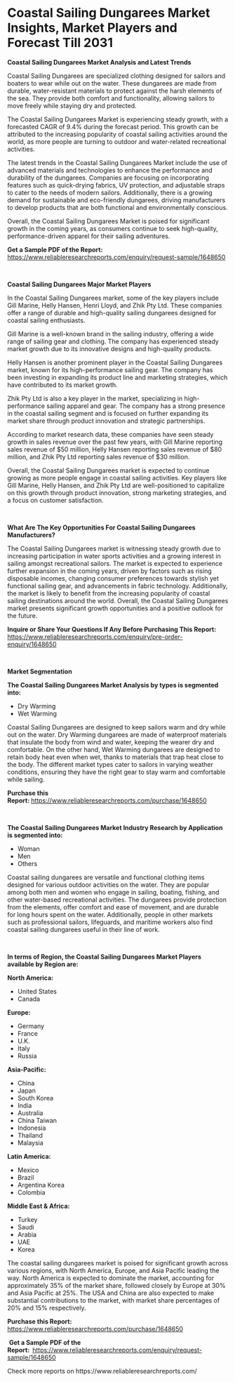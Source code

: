 <p><h1>Coastal Sailing Dungarees Market Insights, Market Players and Forecast Till 2031</h1></p><p><strong>Coastal Sailing Dungarees Market Analysis and Latest Trends</strong></p>
<p><p>Coastal Sailing Dungarees are specialized clothing designed for sailors and boaters to wear while out on the water. These dungarees are made from durable, water-resistant materials to protect against the harsh elements of the sea. They provide both comfort and functionality, allowing sailors to move freely while staying dry and protected. </p><p>The Coastal Sailing Dungarees Market is experiencing steady growth, with a forecasted CAGR of 9.4% during the forecast period. This growth can be attributed to the increasing popularity of coastal sailing activities around the world, as more people are turning to outdoor and water-related recreational activities. </p><p>The latest trends in the Coastal Sailing Dungarees Market include the use of advanced materials and technologies to enhance the performance and durability of the dungarees. Companies are focusing on incorporating features such as quick-drying fabrics, UV protection, and adjustable straps to cater to the needs of modern sailors. Additionally, there is a growing demand for sustainable and eco-friendly dungarees, driving manufacturers to develop products that are both functional and environmentally conscious. </p><p>Overall, the Coastal Sailing Dungarees Market is poised for significant growth in the coming years, as consumers continue to seek high-quality, performance-driven apparel for their sailing adventures.</p></p>
<p><strong>Get a Sample PDF of the Report:&nbsp;</strong> <a href="https://www.reliableresearchreports.com/enquiry/request-sample/1648650">https://www.reliableresearchreports.com/enquiry/request-sample/1648650</a></p>
<p>&nbsp;</p>
<p><strong>Coastal Sailing Dungarees Major Market Players</strong></p>
<p><p>In the Coastal Sailing Dungarees market, some of the key players include Gill Marine, Helly Hansen, Henri Lloyd, and Zhik Pty Ltd. These companies offer a range of durable and high-quality sailing dungarees designed for coastal sailing enthusiasts.</p><p>Gill Marine is a well-known brand in the sailing industry, offering a wide range of sailing gear and clothing. The company has experienced steady market growth due to its innovative designs and high-quality products.</p><p>Helly Hansen is another prominent player in the Coastal Sailing Dungarees market, known for its high-performance sailing gear. The company has been investing in expanding its product line and marketing strategies, which have contributed to its market growth.</p><p>Zhik Pty Ltd is also a key player in the market, specializing in high-performance sailing apparel and gear. The company has a strong presence in the coastal sailing segment and is focused on further expanding its market share through product innovation and strategic partnerships.</p><p>According to market research data, these companies have seen steady growth in sales revenue over the past few years, with Gill Marine reporting sales revenue of $50 million, Helly Hansen reporting sales revenue of $80 million, and Zhik Pty Ltd reporting sales revenue of $30 million.</p><p>Overall, the Coastal Sailing Dungarees market is expected to continue growing as more people engage in coastal sailing activities. Key players like Gill Marine, Helly Hansen, and Zhik Pty Ltd are well-positioned to capitalize on this growth through product innovation, strong marketing strategies, and a focus on customer satisfaction.</p></p>
<p>&nbsp;</p>
<p><strong>What Are The Key Opportunities For Coastal Sailing Dungarees Manufacturers?</strong></p>
<p><p>The Coastal Sailing Dungarees market is witnessing steady growth due to increasing participation in water sports activities and a growing interest in sailing amongst recreational sailors. The market is expected to experience further expansion in the coming years, driven by factors such as rising disposable incomes, changing consumer preferences towards stylish yet functional sailing gear, and advancements in fabric technology. Additionally, the market is likely to benefit from the increasing popularity of coastal sailing destinations around the world. Overall, the Coastal Sailing Dungarees market presents significant growth opportunities and a positive outlook for the future.</p></p>
<p><strong>Inquire or Share Your Questions If Any Before Purchasing This Report:</strong> <a href="https://www.reliableresearchreports.com/enquiry/pre-order-enquiry/1648650">https://www.reliableresearchreports.com/enquiry/pre-order-enquiry/1648650</a></p>
<p>&nbsp;</p>
<p><strong>Market Segmentation</strong></p>
<p><strong>The Coastal Sailing Dungarees Market Analysis by types is segmented into:</strong></p>
<p><ul><li>Dry Warming</li><li>Wet Warming</li></ul></p>
<p><p>Coastal Sailing Dungarees are designed to keep sailors warm and dry while out on the water. Dry Warming dungarees are made of waterproof materials that insulate the body from wind and water, keeping the wearer dry and comfortable. On the other hand, Wet Warming dungarees are designed to retain body heat even when wet, thanks to materials that trap heat close to the body. The different market types cater to sailors in varying weather conditions, ensuring they have the right gear to stay warm and comfortable while sailing.</p></p>
<p><strong>Purchase this Report:&nbsp;</strong><a href="https://www.reliableresearchreports.com/purchase/1648650">https://www.reliableresearchreports.com/purchase/1648650</a></p>
<p>&nbsp;</p>
<p><strong>The Coastal Sailing Dungarees Market Industry Research by Application is segmented into:</strong></p>
<p><ul><li>Woman</li><li>Men</li><li>Others</li></ul></p>
<p><p>Coastal sailing dungarees are versatile and functional clothing items designed for various outdoor activities on the water. They are popular among both men and women who engage in sailing, boating, fishing, and other water-based recreational activities. The dungarees provide protection from the elements, offer comfort and ease of movement, and are durable for long hours spent on the water. Additionally, people in other markets such as professional sailors, lifeguards, and maritime workers also find coastal sailing dungarees useful in their line of work.</p></p>
<p>&nbsp;</p>
<p><strong>In terms of Region, the Coastal Sailing Dungarees Market Players available by Region are:</strong></p>
<p>
    <p> <strong> North America: </strong>
        <ul>
            <li>United States</li>
            <li>Canada</li>
        </ul>
        </p> 
    <p> <strong> Europe: </strong>
        <ul>
            <li>Germany</li>
            <li>France</li>
            <li>U.K.</li>
            <li>Italy</li>
            <li>Russia</li>
        </ul>
        </p> 
    <p> <strong> Asia-Pacific: </strong>
        <ul>
            <li>China</li>
            <li>Japan</li>
            <li>South Korea</li>
            <li>India</li>
            <li>Australia</li>
            <li>China Taiwan</li>
            <li>Indonesia</li>
            <li>Thailand</li>
            <li>Malaysia</li>
        </ul>
        </p> 
    <p> <strong> Latin America: </strong>
        <ul>
            <li>Mexico</li>
            <li>Brazil</li>
            <li>Argentina Korea</li>
            <li>Colombia</li>
        </ul>
        </p> 
    <p> <strong> Middle East & Africa: </strong>
        <ul>
            <li>Turkey</li>
            <li>Saudi</li>
            <li>Arabia</li>
            <li>UAE</li>
            <li>Korea</li>
        </ul>
    </p>
    </p>
<p><p>The coastal sailing dungarees market is poised for significant growth across various regions, with North America, Europe, and Asia Pacific leading the way. North America is expected to dominate the market, accounting for approximately 35% of the market share, followed closely by Europe at 30% and Asia Pacific at 25%. The USA and China are also expected to make substantial contributions to the market, with market share percentages of 20% and 15% respectively.</p></p>
<p><strong>Purchase this Report: </strong><a href="https://www.reliableresearchreports.com/purchase/1648650">https://www.reliableresearchreports.com/purchase/1648650</a></p>
<p>&nbsp;<strong>Get a Sample PDF of the Report:&nbsp;&nbsp;</strong><a href="https://www.reliableresearchreports.com/enquiry/request-sample/1648650">https://www.reliableresearchreports.com/enquiry/request-sample/1648650</a></p>
<p><strong></strong></p>
<p>Check more reports on https://www.reliableresearchreports.com/</p>